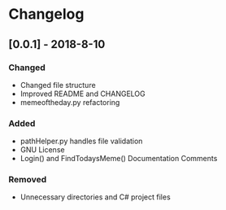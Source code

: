 # Changelog

## [0.0.1] - 2018-8-10
### Changed

- Changed file structure
- Improved README and CHANGELOG
- memeoftheday.py refactoring

### Added

- pathHelper.py handles file validation
- GNU License
- Login() and FindTodaysMeme() Documentation Comments

### Removed

- Unnecessary directories and C# project files
